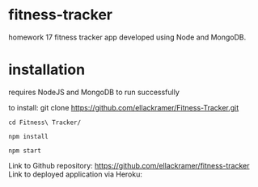 # fitness-tracker
homework 17 fitness tracker app developed using Node and MongoDB.

# installation 
requires NodeJS and MongoDB to run successfully

to install:
    git clone https://github.com/ellackramer/Fitness-Tracker.git

    cd Fitness\ Tracker/

    npm install

    npm start



Link to Github repository: https://github.com/ellackramer/fitness-tracker
Link to deployed application via Heroku: 
